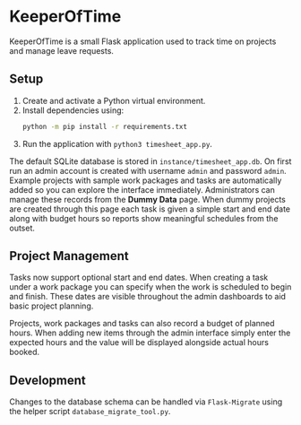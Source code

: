 # KeeperOfTime

KeeperOfTime is a small Flask application used to track time on projects and manage leave requests.

## Setup

1. Create and activate a Python virtual environment.
2. Install dependencies using:
   ```bash
   python -m pip install -r requirements.txt
   ```
3. Run the application with `python3 timesheet_app.py`.

The default SQLite database is stored in `instance/timesheet_app.db`. On first run an admin account is created with username `admin` and password `admin`.
Example projects with sample work packages and tasks are automatically added so you can explore the interface immediately. Administrators can manage these records from the **Dummy Data** page. When dummy projects are created through this page each task is given a simple start and end date along with budget hours so reports show meaningful schedules from the outset.

## Project Management

Tasks now support optional start and end dates. When creating a task under a work package you can specify when the work is scheduled to begin and finish. These dates are visible throughout the admin dashboards to aid basic project planning.

Projects, work packages and tasks can also record a budget of planned hours. When adding new items through the admin interface simply enter the expected hours and the value will be displayed alongside actual hours booked.

## Development

Changes to the database schema can be handled via `Flask-Migrate` using the helper script `database_migrate_tool.py`.


